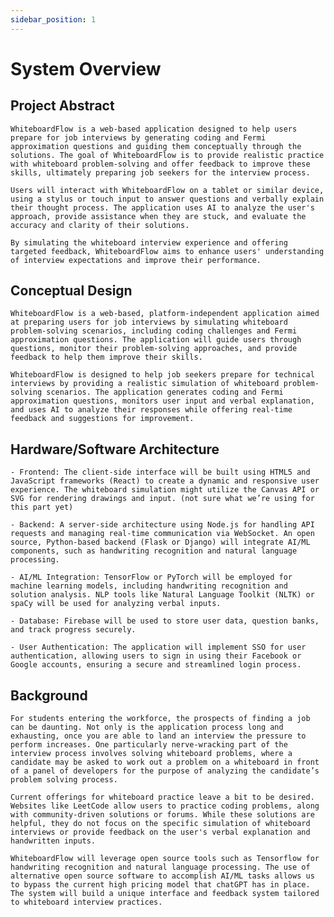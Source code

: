 ```yaml
---
sidebar_position: 1
---
```


# System Overview

## Project Abstract
	WhiteboardFlow is a web-based application designed to help users prepare for job interviews by generating coding and Fermi approximation questions and guiding them conceptually through the solutions. The goal of WhiteboardFlow is to provide realistic practice with whiteboard problem-solving and offer feedback to improve these skills, ultimately preparing job seekers for the interview process.

	Users will interact with WhiteboardFlow on a tablet or similar device, using a stylus or touch input to answer questions and verbally explain their thought process. The application uses AI to analyze the user's approach, provide assistance when they are stuck, and evaluate the accuracy and clarity of their solutions.

	By simulating the whiteboard interview experience and offering targeted feedback, WhiteboardFlow aims to enhance users' understanding of interview expectations and improve their performance.

## Conceptual Design

    WhiteboardFlow is a web-based, platform-independent application aimed at preparing users for job interviews by simulating whiteboard problem-solving scenarios, including coding challenges and Fermi approximation questions. The application will guide users through questions, monitor their problem-solving approaches, and provide feedback to help them improve their skills.

    WhiteboardFlow is designed to help job seekers prepare for technical interviews by providing a realistic simulation of whiteboard problem-solving scenarios. The application generates coding and Fermi approximation questions, monitors user input and verbal explanation, and uses AI to analyze their responses while offering real-time feedback and suggestions for improvement.

## Hardware/Software Architecture

    - Frontend: The client-side interface will be built using HTML5 and JavaScript frameworks (React) to create a dynamic and responsive user experience. The whiteboard simulation might utilize the Canvas API or SVG for rendering drawings and input. (not sure what we’re using for this part yet)

    - Backend: A server-side architecture using Node.js for handling API requests and managing real-time communication via WebSocket. An open source, Python-based backend (Flask or Django) will integrate AI/ML components, such as handwriting recognition and natural language processing.

    - AI/ML Integration: TensorFlow or PyTorch will be employed for machine learning models, including handwriting recognition and solution analysis. NLP tools like Natural Language Toolkit (NLTK) or spaCy will be used for analyzing verbal inputs.

    - Database: Firebase will be used to store user data, question banks, and track progress securely.

    - User Authentication: The application will implement SSO for user authentication, allowing users to sign in using their Facebook or Google accounts, ensuring a secure and streamlined login process.


  
## Background
	
    For students entering the workforce, the prospects of finding a job can be daunting. Not only is the application process long and exhausting, once you are able to land an interview the pressure to perform increases. One particularly nerve-wracking part of the interview process involves solving whiteboard problems, where a candidate may be asked to work out a problem on a whiteboard in front of a panel of developers for the purpose of analyzing the candidate’s problem solving process.
	
    Current offerings for whiteboard practice leave a bit to be desired. Websites like LeetCode allow users to practice coding problems, along with community-driven solutions or forums. While these solutions are helpful, they do not focus on the specific simulation of whiteboard interviews or provide feedback on the user's verbal explanation and handwritten inputs.
 
    WhiteboardFlow will leverage open source tools such as Tensorflow for handwriting recognition and natural language processing. The use of alternative open source software to accomplish AI/ML tasks allows us to bypass the current high pricing model that chatGPT has in place. The system will build a unique interface and feedback system tailored to whiteboard interview practices.


